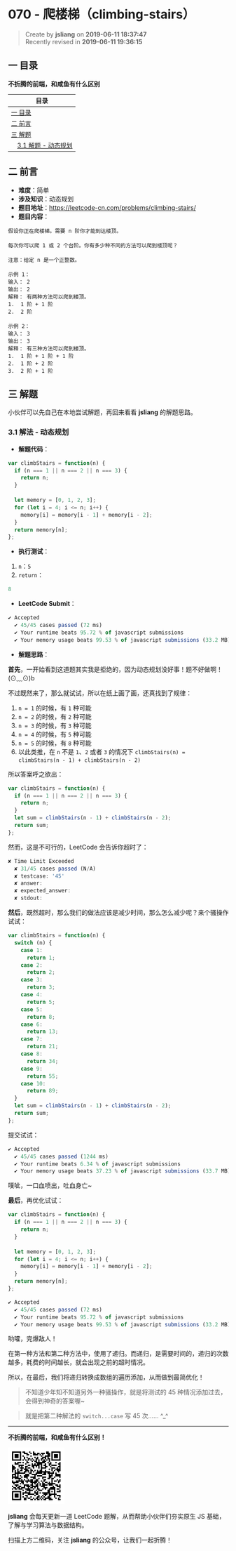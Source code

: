 070 - 爬楼梯（climbing-stairs）
===

> Create by **jsliang** on **2019-06-11 18:37:47**  
> Recently revised in **2019-06-11 19:36:15**

## <a name="chapter-one" id="chapter-one">一 目录</a>

**不折腾的前端，和咸鱼有什么区别**

| 目录 |
| --- | 
| [一 目录](#chapter-one) | 
| [二 前言](#chapter-two) |
| [三 解题](#chapter-three) |
| &emsp;[3.1 解题 - 动态规划](#chapter-three-one) |

## <a name="chapter-two" id="chapter-two">二 前言</a>



* **难度**：简单
* **涉及知识**：动态规划
* **题目地址**：https://leetcode-cn.com/problems/climbing-stairs/
* **题目内容**：

```
假设你正在爬楼梯。需要 n 阶你才能到达楼顶。

每次你可以爬 1 或 2 个台阶。你有多少种不同的方法可以爬到楼顶呢？

注意：给定 n 是一个正整数。

示例 1：
输入： 2
输出： 2
解释： 有两种方法可以爬到楼顶。
1.  1 阶 + 1 阶
2.  2 阶

示例 2：
输入： 3
输出： 3
解释： 有三种方法可以爬到楼顶。
1.  1 阶 + 1 阶 + 1 阶
2.  1 阶 + 2 阶
3.  2 阶 + 1 阶
```

## <a name="chapter-three" id="chapter-three">三 解题</a>



小伙伴可以先自己在本地尝试解题，再回来看看 **jsliang** 的解题思路。

### <a name="chapter-three-one" id="chapter-three-one">3.1 解法 - 动态规划</a>



* **解题代码**：

```js
var climbStairs = function(n) {
  if (n === 1 || n === 2 || n === 3) {
    return n;
  }

  let memory = [0, 1, 2, 3];
  for (let i = 4; i <= n; i++) {
    memory[i] = memory[i - 1] + memory[i - 2];
  }
  return memory[n];
};
```

* **执行测试**：

1. `n`：`5`
2. `return`：

```js
8
```

* **LeetCode Submit**：

```js
✔ Accepted
  ✔ 45/45 cases passed (72 ms)
  ✔ Your runtime beats 95.72 % of javascript submissions
  ✔ Your memory usage beats 99.53 % of javascript submissions (33.2 MB)
```

* **解题思路**：

**首先**，一开始看到这道题其实我是拒绝的，因为动态规划没好事！题不好做啊！(⊙﹏⊙)b

不过既然来了，那么就试试，所以在纸上画了画，还真找到了规律：

1. `n = 1` 的时候，有 `1` 种可能
2. `n = 2` 的时候，有 `2` 种可能
3. `n = 3` 的时候，有 `3` 种可能
4. `n = 4` 的时候，有 `5` 种可能
5. `n = 5` 的时候，有 `8` 种可能
6. 以此类推，在 `n` 不是 `1`、`2` 或者 `3` 的情况下 `climbStairs(n) = climbStairs(n - 1) + climbStairs(n - 2)`

所以答案呼之欲出：

```js
var climbStairs = function(n) {
  if (n === 1 || n === 2 || n === 3) {
    return n;
  }
  let sum = climbStairs(n - 1) + climbStairs(n - 2);
  return sum;
};
```

然而，这是不可行的，LeetCode 会告诉你超时了：

```js
✘ Time Limit Exceeded
  ✘ 31/45 cases passed (N/A)
  ✘ testcase: '45'
  ✘ answer: 
  ✘ expected_answer: 
  ✘ stdout:
```

**然后**，既然超时，那么我们的做法应该是减少时间，那么怎么减少呢？来个骚操作试试：

```js
var climbStairs = function(n) {
  switch (n) {
    case 1:
      return 1;
    case 2:
      return 2;
    case 3:
      return 3;
    case 4:
      return 5;
    case 5:
      return 8;
    case 6:
      return 13;
    case 7:
      return 21;
    case 8:
      return 34;
    case 9:
      return 55;
    case 10:
      return 89;
  }
  let sum = climbStairs(n - 1) + climbStairs(n - 2);
  return sum;
};
```

提交试试：

```js
✔ Accepted
  ✔ 45/45 cases passed (1244 ms)
  ✔ Your runtime beats 6.34 % of javascript submissions
  ✔ Your memory usage beats 37.23 % of javascript submissions (33.7 MB)
```

噗呲，一口血喷出，吐血身亡~

**最后**，再优化试试：

```js
var climbStairs = function(n) {
  if (n === 1 || n === 2 || n === 3) {
    return n;
  }

  let memory = [0, 1, 2, 3];
  for (let i = 4; i <= n; i++) {
    memory[i] = memory[i - 1] + memory[i - 2];
  }
  return memory[n];
};
```

```js
✔ Accepted
  ✔ 45/45 cases passed (72 ms)
  ✔ Your runtime beats 95.72 % of javascript submissions
  ✔ Your memory usage beats 99.53 % of javascript submissions (33.2 MB)
```

哟嚯，完爆敌人！

在第一种方法和第二种方法中，使用了递归。而递归，是需要时间的，递归的次数越多，耗费的时间越长，就会出现之前的超时情况。

所以，在最后，我们将递归转换成数组的遍历添加，从而做到最简优化！

> 不知道少年知不知道另外一种骚操作，就是将测试的 45 种情况添加过去，会得到神奇的答案喔~

> 就是把第二种解法的 `switch...case` 写 45 次…… ^_^

---

**不折腾的前端，和咸鱼有什么区别！**

![图](../../../public-repertory/img/z-small-wechat-public-address.jpg)

**jsliang** 会每天更新一道 LeetCode 题解，从而帮助小伙伴们夯实原生 JS 基础，了解与学习算法与数据结构。

扫描上方二维码，关注 **jsliang** 的公众号，让我们一起折腾！

